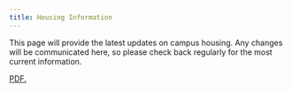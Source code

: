 ```yaml
---
title: Housing Information
---
```


This page will provide the latest updates on campus housing. Any changes will be communicated here, so please check back regularly for the most current information.

<a href="https://github.com/MIDL-Conference/midl-website-2025/tree/master/static/images/Housing.pdf" target="_blank">PDF.</a>

